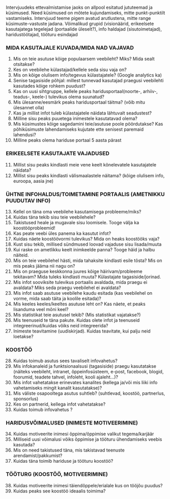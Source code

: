 
Intervjuudeks ettevalmistamise jaoks on allpool esitatud jututeemad ja küsimused. Need küsimused on mõtete kujundamiseks, mitte punkt-punktilt vastamiseks. Intervjuud teeme pigem avatud arutlustena, mitte range küsimuste-vastuste jadana.
Võimalikud grupid (visionäärid, erikeelsete kasutajatega tegelejad (portaalide üleselt?), info haldajad (sisutoimetajad), haridustöötajad, tööturu esindajad
	
### MIDA KASUTAJALE KUVADA/MIDA NAD VAJAVAD
1.	Mis on teie asutuse kõige populaarsem veebileht? Miks? Mida sealt otsitakse?
2.	Kes on veebilehe külastajad/kellele seda sisu vaja on?
3.	Mis on kõige olulisem info/tegevus külastajatele? (Google analytics ka)
4.	Senise tagasiside põhjal: millest tunnevad kasutajad praegusi veebilehti kasutades kõige rohkem puudust?
5.	Kas on uusi sihtgruppe, kellele peaks haridusportaal(noorte-, arhiiv-, teadus-, keele-) tulevikus olema suunatud?
6.	Mis ülesanne/eesmärk peaks haridusportaal täitma? (võib mitu ülesannet olla)
7.	Kas ja millist infot tuleb külastajatele näidata lähtuvalt seadustest?
8.	Milline sisu peaks puuetega inimestele kasutatavad olema?
9.	Mis küsimustes kõige sagedamini teie/asutuse poole pöördutakse? Kas põhiküsimuste lahendamiseks kujutate ette senisest paremaid lahendusi?
10.	Milline peaks olema hariduse portaal 5 aasta pärast

### ERIKEELSETE KASUTAJATE VAJADUSED
11.	Millist sisu peaks kindlasti meie vene keelt kõnelevatele kasutajatele näidata?
12.	Millist sisu peaks kindlasti välismaalastele näitama? (kõige olulisem info, euroopa, aasia jne)

### ÜHTNE INFOHALDUS/TOIMETAMINE PORTAALIS (AMETNIKKU PUUDUTAV INFO)
13.	Kellel on täna oma veebilehe kasutamisega probleeme/miks?
14.	Kuidas täna tekib sisu teie veebilehele? 
15.	Takistused heale ja mugavale sisu loomisele. Tooge välja ka koostööprobleemid!
16.	Kas peate veebi üles panema ka kasutut infot?
17.	Kuidas näete koostöövormi tulevikus? Mida on heaks koostööks vaja?
18.	Kust sisu tekib, millised sündmused loovad vajaduse sisu lisada/muuta
19.	Kui raske on ametlikku keelt inimkeelde panna? Tooge häid ja halbu näiteid.
20.	Mis on teie veebilehel hästi, mida tahaksite kindlasti esile tõsta? Mis on mis peaks jääma nii nagu on?
21.	Mis on praeguse keskkonna juures kõige häirivam/probleeme tekitavam? Mida tuleks kindlasti muuta? Külastajate tagasiside/jorinad.
22.	Mis infot sooviksite tulevikus portaalis avaldada, mida praegu ei avaldata? Miks seda praegu veebilehel ei avaldata?
23.	Mis infot saab asutuse veebilehe kaudu esitada (kas veebilehel on vorme, mida saab täita ja koolile esitada)? 
24.	Mis keeles keeles/keeltes asutuse leht on? Kas näete, et peaks lisanduma veel mõni keel?
25.	Mis statistikat teie asutusel tekib? (Mis statistikat vajatakse?)
26.	Mis teenuseid te täna pakute. Kuidas olete infot ja teenuseid integreerinud/kuidas võiks neid integreerida?
27.	Inimeste teavitamine (uudiskirjad). Kuidas teavitate, kui palju neid loetakse?

### KOOSTÖÖ
28.	Kuidas toimub asutus sees tavaliselt infovahetus?
29.	Mis infokanaleid ja funktsionaalsusi (tagasiside) praegu kasutatakse (näiteks veebileht, intranet, õppeinfosüsteem, e-post, facebook, blogid, foorumid, teadete tahvel, infoleht, kooli ajaleht…)? 
30.	Mis infot vahetatakse erinevates kanalites (kellega ja/või mis liiki info vahetamiseks mingit kanalit kasutatakse)?
31.	Mis väliste osapooltega asutus suhtleb? (suhtlevad, koostöö, partnerlus, sponsorlus)
32.	Kes on partnerid, kellega infot vahetatakse?
33.	Kuidas toimub infovahetus ?

### HARIDUSVÕIMALUSED (INIMESTE MOTIVEERIMINE)
34.	Kuidas motiveerite inimesi õppima/õppimise valikut tegema/karjäär
35.	Milliseid uusi võimalusi võiks õppimise ja tööturu ühendamiseks veebis kasutada?
36.	Mis on need takistused täna, mis takistavad teenuste arendamist/pakkumist?
37.	Kuidas täna toimib hariduse ja tööturu koostöö?

### TÖÖTURG (KOOSTÖÖ, MOTIVEERIMINE)
38.	Kuidas motiveerite inimesi täiendõppele/erialale kus on tööjõu puudus?
39.	Kuidas peaks see koostöö ideaalis toimima?


